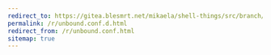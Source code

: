 ```yaml
---
redirect_to: https://gitea.blesmrt.net/mikaela/shell-things/src/branch/master/etc/unbound/unbound.conf.d
permalink: /r/unbound.conf.d.html
redirect_from: /r/unbound.conf.html
sitemap: true
---
```

